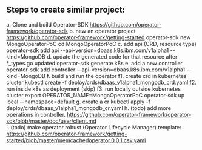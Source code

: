 ## Steps to create similar project:
a. Clone and build Operator-SDK
    https://github.com/operator-framework/operator-sdk
b. new an operator project
    https://github.com/operator-framework/getting-started
    operator-sdk new MongoOperatorPoC
	cd MongoOperatorPoC
c. add api (CRD, resource type)
	operator-sdk add api --api-version=dbaas.k8s.ibm.com/v1alpha1 --kind=MongoDB
d. update the generated code for that resource after *_types.go updated	
	operator-sdk generate k8s
e. add a new controller
    operator-sdk add controller --api-version=dbaas.k8s.ibm.com/v1alpha1 --kind=MongoDB
f. build and run the operator
    f1. create crd in kubernetes cluster
	    kubectl create -f deploy/crds/dbaas_v1alpha1_mongodb_crd.yaml
	f2. run inside k8s as deployment (skip)
	f3. run locally outside kubernetes cluster
	    export OPERATOR_NAME=MongoOperatorPoC
		operator-sdk up local --namespace=default
g. create a cr
    kubectl apply -f deploy/crds/dbaas_v1alpha1_mongodb_cr.yaml
h. (todo) add more operations in controller.
    https://github.com/operator-framework/operator-sdk/blob/master/doc/user/client.md	
i. (todo) make operator robust (Operator Lifecycle Manager)	
    template: https://github.com/operator-framework/getting-started/blob/master/memcachedoperator.0.0.1.csv.yaml